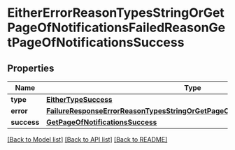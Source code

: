 # EitherErrorReasonTypesStringOrGetPageOfNotificationsFailedReasonGetPageOfNotificationsSuccess

## Properties
Name | Type | Description | Notes
------------ | ------------- | ------------- | -------------
**type** | [**EitherTypeSuccess**](EitherTypeSuccess.md) |  | 
**error** | [**FailureResponseErrorReasonTypesStringOrGetPageOfNotificationsFailedReasonError**](FailureResponseErrorReasonTypesStringOrGetPageOfNotificationsFailedReasonError.md) |  | 
**success** | [**GetPageOfNotificationsSuccess**](GetPageOfNotificationsSuccess.md) |  | 

[[Back to Model list]](../README.md#documentation-for-models) [[Back to API list]](../README.md#documentation-for-api-endpoints) [[Back to README]](../README.md)


